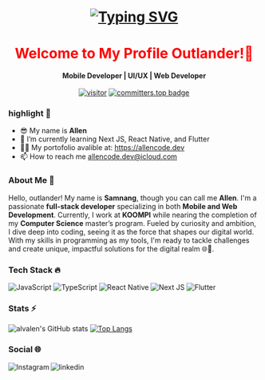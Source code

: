 <h1  align='center'> 
  <a href="https://git.io/typing-svg"><img src="https://readme-typing-svg.herokuapp.com?font=Jetbrains+Mono&size=24&duration=2000&pause=3000&color=149414&center=true&vCenter=true&width=320&lines=Hey%2C+I'm+Allen" alt="Typing SVG" /></a>
</h1>

<h1 align='center' style="color: red;">Welcome to My Profile Outlander!👋</h1>
<div align="center">
   
   **Mobile Developer | UI/UX | Web Developer** <br> <br>
   <a href="">[![visitor](https://visitor-badge.laobi.icu/badge?page_id=sokunsamnang)](https://github.com/sokunsamnang) [![committers.top badge](https://user-badge.committers.top/cambodia_private/sokunsamnang.svg)](https://user-badge.committers.top/cambodia_private/sokunsamnang)</a> 
    
   
</div>

### highlight 🔦
* 😎 My name is **Allen**
* 🌱 I’m currently learning Next JS, React Native, and Flutter
* 👨‍💻 My portofolio avalible at: https://allencode.dev
* 📫 How to reach me allencode.dev@icloud.com

### About Me 📄
Hello, outlander! My name is **Samnang**, though you can call me **Allen**. I'm a passionate **full-stack developer** specializing in both **Mobile and Web Development**. Currently, I work at **KOOMPI** while nearing the completion of my **Computer Science** master’s program.
Fueled by curiosity and ambition, I dive deep into coding, seeing it as the force that shapes our digital world. With my skills in programming as my tools, I'm ready to tackle challenges and create unique, impactful solutions for the digital realm 🌐🚀.

### Tech Stack 🔥
![JavaScript](https://img.shields.io/badge/javascript-%23323330.svg?style=for-the-badge&logo=javascript&logoColor=%23F7DF1E)	![TypeScript](https://img.shields.io/badge/typescript-%23007ACC.svg?style=for-the-badge&logo=typescript&logoColor=white) ![React Native](https://img.shields.io/badge/react_native-%2320232a.svg?style=for-the-badge&logo=react&logoColor=%2361DAFB) ![Next JS](https://img.shields.io/badge/Next-black?style=for-the-badge&logo=next.js&logoColor=white) ![Flutter](https://img.shields.io/badge/flutter-%23007ACC.svg?style=for-the-badge&logo=flutter&logoColor=white)

### Stats ⚡
![alvalen's GitHub stats](https://github-readme-stats.vercel.app/api?username=sokunsamnang&hide=issues&show_icons=true&theme=transparent) [![Top Langs](https://github-readme-stats.vercel.app/api/top-langs/?username=sokunsamnang&layout=compact&theme=transparent)](https://github.com/anuraghazra/github-readme-stats)

### Social 🌐
<a href="https://www.instagram.com/allencode.dev/">
   <img align="left" alt="Instagram" src="https://img.shields.io/badge/Instagram-9B0FFF?style=for-the-badge&logo=instagram&logoColor=white" />
</a>&nbsp;&nbsp;
<a href="https://www.linkedin.com/in/sokunsamnang-sam-an/">
   <img align="left" alt="linkedin" src="https://img.shields.io/badge/LinkedIn-0077B5?style=for-the-badge&logo=linkedin&logoColor=white" />
</a>
<br>
<br>
